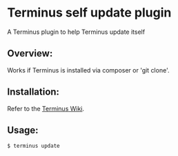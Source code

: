 # Terminus self update plugin
A Terminus plugin to help Terminus update itself

## Overview:
Works if Terminus is installed via composer or 'git clone'.

## Installation:
Refer to the [Terminus Wiki](https://github.com/pantheon-systems/terminus/wiki/Plugins).

## Usage:
```
$ terminus update
```
